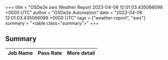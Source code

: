 +++
title = "OSDe2e aws Weather Report 2023-04-06 12:01:03.435066098 +0000 UTC"
author = "OSDe2e Automation"
date = "2023-04-06 12:01:03.435066098 +0000 UTC"
tags = ["weather-report", "aws"]
summary = "<table class=\"summary\"></table>"
+++
## Summary

| Job Name | Pass Rate | More detail |
|----------|-----------|-------------|





